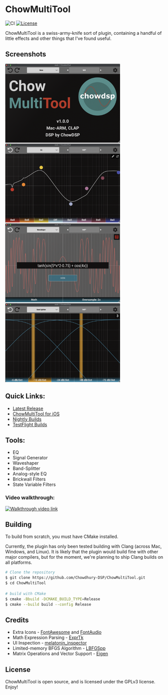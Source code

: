 # ChowMultiTool

![CI](https://github.com/Chowdhury-DSP/ChowMultiTool/workflows/CI/badge.svg)
[![License](https://img.shields.io/badge/License-GPLv3-green.svg)](https://opensource.org/licenses/GPL-3.0)

ChowMultiTool is a swiss-army-knife sort of plugin, containing
a handful of little effects and other things that I've found useful.

## Screenshots

<img src="./images/title_screen.png" alt="Title Screen" height="250"><img src="./images/drawn_eq.png" alt="Drawn EQ" height="250">
<br/>
<img src="./images/math_shaper.png" alt="Math Shaper" height="250"><img src="./images/band_split.png" alt="Band Splitter" height="250">

## Quick Links:

- [Latest Release](https://chowdsp.com/products.html#multitool)
- [ChowMultiTool for iOS](https://apps.apple.com/us/app/chowmultitool/id6448428301)
- [Nightly Builds](https://chowdsp.com/nightly.html#multitool)
- [TestFlight Builds](https://testflight.apple.com/join/KuFujgKZ)

## Tools:

- EQ
- Signal Generator
- Waveshaper
- Band-Splitter
- Analog-style EQ
- Brickwall Filters
- State Variable Filters

### Video walkthrough:
[![Walkthrough video link](https://img.youtube.com/vi/9J8roV1Eoj0/0.jpg)](https://youtu.be/9J8roV1Eoj0)

## Building

To build from scratch, you must have CMake installed.

Currently, the plugin has only been tested building with Clang (across
Mac, Windows, and Linux). It is likely that the plugin would build fine
with other major compilers, but for the moment, we're planning to ship
Clang builds on all platforms.

```bash
# Clone the repository
$ git clone https://github.com/Chowdhury-DSP/ChowMultiTool.git
$ cd ChowMultiTool

# build with CMake
$ cmake -Bbuild -DCMAKE_BUILD_TYPE=Release
$ cmake --build build --config Release
```

## Credits

- Extra Icons - [FontAwesome](https://fontawesome.com/) and [FontAudio](https://github.com/fefanto/fontaudio)
- Math Expression Parsing - [ExprTk](http://www.partow.net/programming/exprtk/)
- UI Inspection - [melatonin_inspector](https://github.com/sudara/melatonin_inspector)
- Limited-memory BFGS Algorithm - [LBFGSpp](https://github.com/yixuan/LBFGSpp)
- Matrix Operations and Vector Support - [Eigen](https://gitlab.com/libeigen/eigen)

## License

ChowMultiTool is open source, and is licensed under the GPLv3 license.
Enjoy!
